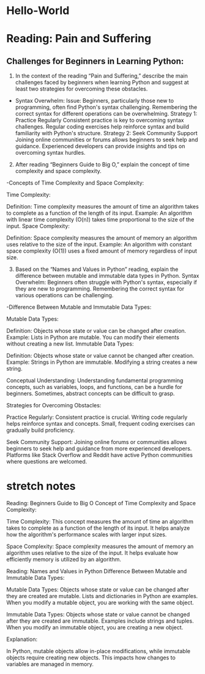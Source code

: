 # Hello-World


# Reading: Pain and Suffering
## Challenges for Beginners in Learning Python:


1. In the context of the reading “Pain and Suffering,” describe the main challenges faced by beginners when learning Python and suggest at least two strategies for overcoming these obstacles.

- Syntax Overwhelm:
Issue: Beginners, particularly those new to programming, often find Python's syntax challenging. Remembering the correct syntax for different operations can be overwhelming.
Strategy 1: Practice Regularly
Consistent practice is key to overcoming syntax challenges. Regular coding exercises help reinforce syntax and build familiarity with Python's structure.
Strategy 2: Seek Community Support
Joining online communities or forums allows beginners to seek help and guidance. Experienced developers can provide insights and tips on overcoming syntax hurdles.

2. After reading “Beginners Guide to Big O,” explain the concept of time complexity and space complexity.

-Concepts of Time Complexity and Space Complexity:

Time Complexity:

Definition: Time complexity measures the amount of time an algorithm takes to complete as a function of the length of its input.
Example: An algorithm with linear time complexity (O(n)) takes time proportional to the size of the input.
Space Complexity:

Definition: Space complexity measures the amount of memory an algorithm uses relative to the size of the input.
Example: An algorithm with constant space complexity (O(1)) uses a fixed amount of memory regardless of input size.

3. Based on the “Names and Values in Python” reading, explain the difference between mutable and immutable data types in Python.
Syntax Overwhelm: Beginners often struggle with Python's syntax, especially if they are new to programming. Remembering the correct syntax for various operations can be challenging.

-Difference Between Mutable and Immutable Data Types:

Mutable Data Types:

Definition: Objects whose state or value can be changed after creation.
Example: Lists in Python are mutable. You can modify their elements without creating a new list.
Immutable Data Types:

Definition: Objects whose state or value cannot be changed after creation.
Example: Strings in Python are immutable. Modifying a string creates a new string.

Conceptual Understanding: Understanding fundamental programming concepts, such as variables, loops, and functions, can be a hurdle for beginners. Sometimes, abstract concepts can be difficult to grasp.

Strategies for Overcoming Obstacles:

Practice Regularly: Consistent practice is crucial. Writing code regularly helps reinforce syntax and concepts. Small, frequent coding exercises can gradually build proficiency.

Seek Community Support: Joining online forums or communities allows beginners to seek help and guidance from more experienced developers. Platforms like Stack Overflow and Reddit have active Python communities where questions are welcomed.


# stretch notes
Reading: Beginners Guide to Big O
Concept of Time Complexity and Space Complexity:

Time Complexity: This concept measures the amount of time an algorithm takes to complete as a function of the length of its input. It helps analyze how the algorithm's performance scales with larger input sizes.

Space Complexity: Space complexity measures the amount of memory an algorithm uses relative to the size of the input. It helps evaluate how efficiently memory is utilized by an algorithm.

Reading: Names and Values in Python
Difference Between Mutable and Immutable Data Types:

Mutable Data Types: Objects whose state or value can be changed after they are created are mutable. Lists and dictionaries in Python are examples. When you modify a mutable object, you are working with the same object.

Immutable Data Types: Objects whose state or value cannot be changed after they are created are immutable. Examples include strings and tuples. When you modify an immutable object, you are creating a new object.

Explanation:

In Python, mutable objects allow in-place modifications, while immutable objects require creating new objects. This impacts how changes to variables are managed in memory.